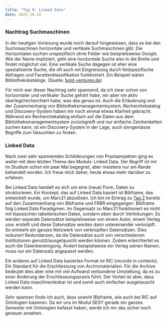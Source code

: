 ```yaml
---
title: "Tag 9: Linked Data"
date: 2022-10-14
---
```

<h3>Nachtrag Suchmaschinen</h3>
<p>In der heutigen Vorlesung wurde noch darauf hingewiesen, dass es bei den Suchmaschinen horizontale und vertikale Suchmaschinen gibt. Die Horizontalen suchen unspezifisch ohne Felder wie beispielsweise Google. Wie der Name impliziert, geht eine horizontale Suche also in die Breite und findet möglichst viel. Eine vertikale Suche dagegen ist eher eine spezialisierte Suche, die oft auch mit Eingrenzung durch feldspezifische Abfragen und Facettenklassifikation funktioniert. Ein Beispiel wären Bibliothekskataloge. (Quelle: <a href="https://bold-ventures.de/magazin/horizontale-und-vertikale-suche-seo-grundlagen/">bold-ventures.de</a>)

<p>Für mich war dieser Nachtrag sehr spannend, da ich zwar schon von horizontaler und vertikaler Suche gehört habe, mir aber nie aktiv überlegt/recherchiert habe, was das genau ist. Auch die Erläuterung und der Zusammenhang von Bibliotheksmanagementsystem, Recherchekatalog und Discovery-System haben mir noch einmal etwas Klarheit gebracht. Während ein Recherchekatalog einfach auf die Daten aus dem Bibliotheksmanagementsystem zurückgreift und nur einfache Zeichenketten suchen kann, ist ein Discovery-System in der Lage, auch sinngemässe Begriffe zum Gesuchten zu finden.</p>
<h3>Linked Data</h3>
<p>Nach zwei sehr spannenden Schilderungen von Praxisprojekten ging es weiter mit dem letzten Thema des Moduls: Linked Data. Der Begriff ist mir im Studium schon ein paar Mal begegnet, aber meistens nur am Rande behandelt worden. Ich freue mich daher, heute etwas mehr darüber zu erfahren. </p>
<p>Bei Linked Data handelt es sich um eine (neue) Form, Daten zu strukturieren. Ein Konzept, das auf Linked Data basiert ist Bibframe, das entwickelt wurde, um Marc21 abzulösen. Ich bin im Eintrag zu <a href="https://larapfister.github.io/bain-lerntagebuch/2021/10/01/tag2.html">Tag 2</a> bereits auf den Zusammenhang von Bibframe und FRBR eingegangen. Bibframe folg Linked Data Paradigmen. Im Gegensatz zu Marc21 funktioniert es nicht mit klassischen tabellarischen Daten, sondern eben durch Verlinkungen. Es werden separate Datensätze beispielsweise von einem Autor, einem Verlag usw. erstellt und diese Datensätze werden dann untereinander verknüpft. So entsteht ein ganzes Netzwerk von verknüpften Datensätzen. Dies reduziert Redundanzen, da die Datensätze auch von verschiedenen Institutionen genutzt/ausgetauscht werden können. Zudem erleichtertet es auch die Datenbereinigung. Ändert beispielweise ein Verlag seinen Namen, muss nur ein Datensatz angepasst werden. </p>
<p>Ein anderes auf Linked Data basiertes Format ist RIC (records in contexts). Ein Standard für die Erschliessung von Archivmaterialien. Für die Archive bedeutet dies aber eine mit viel Aufwand verbundene Umstellung, da es zu einer Änderung der Erschliessungspraxis führt. Der Vorteil ist aber, dass Linked Data maschinenlesbar ist und somit auch einfacher ausgetauscht werden kann.</p>
<p>Sehr spannen finde ich auch, dass sowohl Bibframe, wie auch bei RIC auf Ontologien basieren. Da wir uns im Modul SESY gerade ein ganzes Semester mit Ontologien befasst haben, werde ich mir das sicher noch genauer ansehen.</p>
